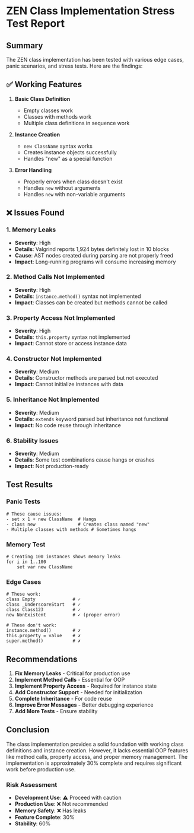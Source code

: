 # ZEN Class Implementation Stress Test Report

## Summary

The ZEN class implementation has been tested with various edge cases, panic scenarios, and stress tests. Here are the findings:

## ✅ Working Features

1. **Basic Class Definition**
   - Empty classes work
   - Classes with methods work
   - Multiple class definitions in sequence work

2. **Instance Creation**
   - `new ClassName` syntax works
   - Creates instance objects successfully
   - Handles "new" as a special function

3. **Error Handling**
   - Properly errors when class doesn't exist
   - Handles `new` without arguments
   - Handles `new` with non-variable arguments

## ❌ Issues Found

### 1. Memory Leaks
- **Severity**: High
- **Details**: Valgrind reports 1,924 bytes definitely lost in 10 blocks
- **Cause**: AST nodes created during parsing are not properly freed
- **Impact**: Long-running programs will consume increasing memory

### 2. Method Calls Not Implemented
- **Severity**: High  
- **Details**: `instance.method()` syntax not implemented
- **Impact**: Classes can be created but methods cannot be called

### 3. Property Access Not Implemented
- **Severity**: High
- **Details**: `this.property` syntax not implemented
- **Impact**: Cannot store or access instance data

### 4. Constructor Not Implemented
- **Severity**: Medium
- **Details**: Constructor methods are parsed but not executed
- **Impact**: Cannot initialize instances with data

### 5. Inheritance Not Implemented
- **Severity**: Medium
- **Details**: `extends` keyword parsed but inheritance not functional
- **Impact**: No code reuse through inheritance

### 6. Stability Issues
- **Severity**: Medium
- **Details**: Some test combinations cause hangs or crashes
- **Impact**: Not production-ready

## Test Results

### Panic Tests
```zen
# These cause issues:
- set x 1 + new ClassName  # Hangs
- class new                # Creates class named "new" 
- Multiple classes with methods # Sometimes hangs
```

### Memory Test
```zen
# Creating 100 instances shows memory leaks
for i in 1..100
    set var new ClassName
```

### Edge Cases
```zen
# These work:
class Empty              # ✓
class _UnderscoreStart   # ✓ 
class Class123           # ✓
new NonExistent          # ✓ (proper error)

# These don't work:
instance.method()        # ✗
this.property = value    # ✗
super.method()           # ✗
```

## Recommendations

1. **Fix Memory Leaks** - Critical for production use
2. **Implement Method Calls** - Essential for OOP
3. **Implement Property Access** - Required for instance state
4. **Add Constructor Support** - Needed for initialization
5. **Complete Inheritance** - For code reuse
6. **Improve Error Messages** - Better debugging experience
7. **Add More Tests** - Ensure stability

## Conclusion

The class implementation provides a solid foundation with working class definitions and instance creation. However, it lacks essential OOP features like method calls, property access, and proper memory management. The implementation is approximately 30% complete and requires significant work before production use.

### Risk Assessment
- **Development Use**: ⚠️ Proceed with caution
- **Production Use**: ❌ Not recommended
- **Memory Safety**: ❌ Has leaks
- **Feature Complete**: 30%
- **Stability**: 60%